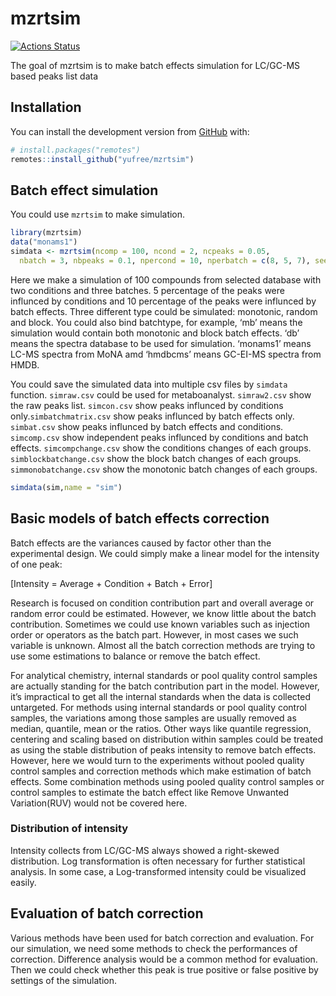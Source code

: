 
<!-- README.md is generated from README.Rmd. Please edit that file -->

# mzrtsim

<!-- badges: start -->

[![Actions
Status](https://github.com/yufree/mzrtsim/workflows/Render%20and%20Deploy%20RMarkdown%20Website/badge.svg)](https://github.com/yufree/mzrtsim/actions)
<!-- badges: end -->

The goal of mzrtsim is to make batch effects simulation for LC/GC-MS
based peaks list data

## Installation

You can install the development version from
[GitHub](https://github.com/) with:

``` r
# install.packages("remotes")
remotes::install_github("yufree/mzrtsim")
```

## Batch effect simulation

You could use `mzrtsim` to make simulation.

``` r
library(mzrtsim)
data("monams1")
simdata <- mzrtsim(ncomp = 100, ncond = 2, ncpeaks = 0.05,
  nbatch = 3, nbpeaks = 0.1, npercond = 10, nperbatch = c(8, 5, 7), seed = 42, batchtype = 'mb', db=monams1)
```

Here we make a simulation of 100 compounds from selected database with
two conditions and three batches. 5 percentage of the peaks were
influnced by conditions and 10 percentage of the peaks were influnced by
batch effects. Three different type could be simulated: monotonic,
random and block. You could also bind batchtype, for example, ‘mb’ means
the simulation would contain both monotonic and block batch effects.
‘db’ means the spectra database to be used for simulation. ‘monams1’
means LC-MS spectra from MoNA amd ‘hmdbcms’ means GC-EI-MS spectra from
HMDB.

You could save the simulated data into multiple csv files by `simdata`
function. `simraw.csv` could be used for metaboanalyst. `simraw2.csv`
show the raw peaks list. `simcon.csv` show peaks influnced by conditions
only.`simbatchmatrix.csv` show peaks influnced by batch effects only.
`simbat.csv` show peaks influnced by batch effects and conditions.
`simcomp.csv` show independent peaks influnced by conditions and batch
effects. `simcompchange.csv` show the conditions changes of each groups.
`simblockbatchange.csv` show the block batch changes of each groups.
`simmonobatchange.csv` show the monotonic batch changes of each groups.

``` r
simdata(sim,name = "sim")
```

## Basic models of batch effects correction

Batch effects are the variances caused by factor other than the
experimental design. We could simply make a linear model for the
intensity of one peak:

\[Intensity =  Average + Condition + Batch + Error\]

Research is focused on condition contribution part and overall average
or random error could be estimated. However, we know little about the
batch contribution. Sometimes we could use known variables such as
injection order or operators as the batch part. However, in most cases
we such variable is unknown. Almost all the batch correction methods are
trying to use some estimations to balance or remove the batch effect.

For analytical chemistry, internal standards or pool quality control
samples are actually standing for the batch contribution part in the
model. However, it’s impractical to get all the internal standards when
the data is collected untargeted. For methods using internal standards
or pool quality control samples, the variations among those samples are
usually removed as median, quantile, mean or the ratios. Other ways like
quantile regression, centering and scaling based on distribution within
samples could be treated as using the stable distribution of peaks
intensity to remove batch effects. However, here we would turn to the
experiments without pooled quality control samples and correction
methods which make estimation of batch effects. Some combination methods
using pooled quality control samples or control samples to estimate the
batch effect like Remove Unwanted Variation(RUV) would not be covered
here.

### Distribution of intensity

Intensity collects from LC/GC-MS always showed a right-skewed
distribution. Log transformation is often necessary for further
statistical analysis. In some case, a Log-transformed intensity could be
visualized easily.

## Evaluation of batch correction

Various methods have been used for batch correction and evaluation. For
our simulation, we need some methods to check the performances of
correction. Difference analysis would be a common method for evaluation.
Then we could check whether this peak is true positive or false positive
by settings of the simulation.
